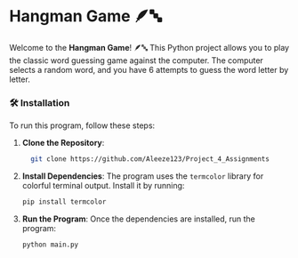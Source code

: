 # Hangman Game 🪶🔤

Welcome to the **Hangman Game**! 🪶🔤 This Python project allows you to play the classic word guessing game against the computer. The computer selects a random word, and you have 6 attempts to guess the word letter by letter.

### 🛠️ Installation

To run this program, follow these steps:

1. **Clone the Repository**:
    ```bash
      git clone https://github.com/Aleeze123/Project_4_Assignments
    ```

2. **Install Dependencies**:
    The program uses the `termcolor` library for colorful terminal output. Install it by running:
    ```bash
    pip install termcolor
    ```

3. **Run the Program**:
    Once the dependencies are installed, run the program:
    ```bash
    python main.py
    ```
